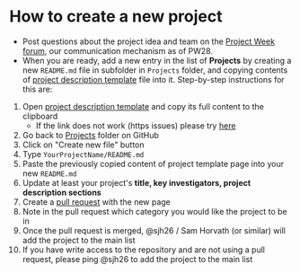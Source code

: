 # How to create a new project

- Post questions about the project idea and team on the [Project Week forum][forum], our communication mechanism as of PW28.
- When you are ready, add a new entry in the list of **Projects** by creating a new `README.md` file in subfolder in `Projects` folder, and copying contents of [project description template][project-description-template] file into it. Step-by-step instructions for this are:

1. Open [project description template][project-description-template] and copy its full content to the clipboard
    * If the link does not work (https issues) please try [here](https://github.com/NA-MIC/ProjectWeek/blob/master/PW30_2019_GranCanaria/Projects/Template/README.md)
3. Go back to [Projects](https://github.com/NA-MIC/ProjectWeek/tree/master/PW38_2023_GranCanaria/Projects) folder on GitHub
4. Click on "Create new file" button
5. Type `YourProjectName/README.md`
6. Paste the previously copied content of project template page into your new `README.md`
7. Update at least your project's __title, key investigators, project description sections__
8. Create a [pull request](https://help.github.com/articles/creating-a-pull-request/) with the new page
9. Note in the pull request which category you would like the project to be in
10. Once the pull request is merged, @sjh26 / Sam Horvath (or similar) will add the project to the main list
11. If you have write access to the repository and are not using a pull request, please ping @sjh26 to add the project to the main list


[forum]: https://discourse.slicer.org/c/community/project-week
[project-description-template]: https://raw.githubusercontent.com/NA-MIC/ProjectWeek/master/PW30_2019_GranCanaria/Projects/Template/README.md
